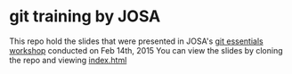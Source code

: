# git training by JOSA
This repo hold the slides that were presented in JOSA's [git essentials workshop](https://www.facebook.com/events/887038708027215/) conducted on Feb 14th, 2015
You can view the slides by cloning the repo and viewing [index.html](index.html)
